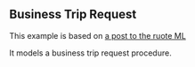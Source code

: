 ## Business Trip Request

This example is based on [a post to the ruote
ML](https://groups.google.com/forum/?fromgroups#!topic/openwferu-users/DX_LIOZ-Hec)

It models a business trip request procedure.

